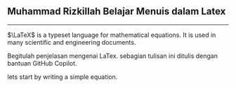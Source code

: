 ## Muhammad Rizkillah Belajar Menuis dalam Latex
---
$\LaTeX$ is a typeset language for mathematical equations. It is used in many scientific and engineering documents.

Begitulah penjelasan mengenai LaTex. sebagian tulisan ini ditulis dengan bantuan GitHub Copilot. 

lets start by writing a simple equation.





